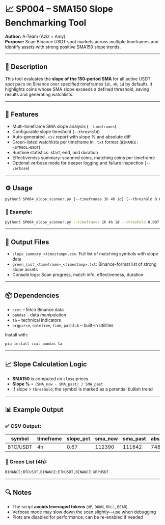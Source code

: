 # 📈 SP004 – SMA150 Slope Benchmarking Tool

**Author:** A-Team (Aziz + Amy)  
**Purpose:** Scan Binance USDT spot markets across multiple timeframes and identify assets with strong positive SMA150 slope trends.

---

## 🔧 Description  
This tool evaluates the **slope of the 150-period SMA** for all active USDT spot pairs on Binance over specified timeframes (`1h`, `4h`, `1d` by default). It highlights coins whose SMA slope exceeds a defined threshold, saving results and generating watchlists.

---

## 🚀 Features
- Multi-timeframe SMA slope analysis (`--timeframes`)
- Configurable slope threshold (`--threshold`)
- Auto-generated `.csv` report with slope % and absolute diff
- Green-listed watchlists per timeframe in `.txt` format (`BINANCE:<SYMBOL>USDT`)
- Runtime statistics: start, end, and duration
- Effectiveness summary: scanned coins, matching coins per timeframe
- Optional verbose mode for deeper logging and failure inspection (`--verbose`)

---

## ⚙️ Usage

```bash
python3 SP004_slope_scanner.py [--timeframes 1h 4h 1d] [--threshold 0.005] [--verbose]
```

### 📌 Example:
```bash
python3 SP004_slope_scanner.py --timeframes 1h 4h 1d --threshold 0.007 --verbose
```

---

## 📝 Output Files

- `slope_summary_<timestamp>.csv`: Full list of matching symbols with slope data
- `green_list_<timeframe>_<timestamp>.txt`: Binance-format list of strong slope assets
- Console logs: Scan progress, match info, effectiveness, duration

---

## 📦 Dependencies
- `ccxt` – fetch Binance data
- `pandas` – data manipulation
- `ta` – technical indicators
- `argparse`, `datetime`, `time`, `pathlib` – built-in utilities

Install with:

```bash
pip install ccxt pandas ta
```

---

## 📈 Slope Calculation Logic
- **SMA150** is computed on `close` prices
- **Slope %** = `(SMA_now - SMA_past) / SMA_past`
- If slope > `threshold`, the symbol is marked as a potential bullish trend

---

## 📊 Example Output

### ✅ CSV Output:
| symbol   | timeframe | slope_pct | sma_now | sma_past | abs_diff |
|----------|-----------|-----------|---------|----------|----------|
| BTC/USDT | 4h        | 0.67      | 112390  | 111642   | 748.48   |

### 📄 Green List (4h):
```txt
BINANCE:BTCUSDT,BINANCE:ETHUSDT,BINANCE:XRPUSDT
```

---

## 🔍 Notes
- The script **avoids leveraged tokens** (`UP`, `DOWN`, `BULL`, `BEAR`)
- Verbose mode may slow down the scan slightly—use when debugging
- Plots are disabled for performance; can be re-enabled if needed
